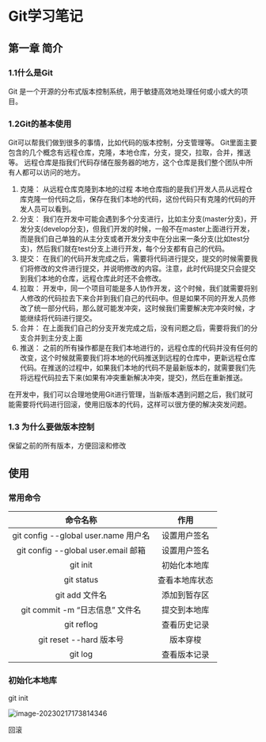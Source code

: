 # Git学习笔记

## 第一章 简介

### 1.1什么是Git

Git 是一个开源的分布式版本控制系统，用于敏捷高效地处理任何或小或大的项目。

### 1.2Git的基本使用

Git可以帮我们做到很多的事情，比如代码的版本控制，分支管理等。
Git里面主要包含的几个概念有远程仓库，克隆，本地仓库，分支，提交，拉取，合并，推送等。
远程仓库是指我们代码存储在服务器的地方，这个仓库是我们整个团队中所有人都可以访问的地方。

1. 克隆：
从远程仓库克隆到本地的过程
本地仓库指的是我们开发人员从远程仓库克隆一份代码之后，保存在我们本地的代码，这份代码只有克隆的代码的开发人员可以看到。
2. 分支：
我们在开发中可能会遇到多个分支进行，比如主分支(master分支)，开发分支(develop分支)，但我们开发的时候，一般不在master上面进行开发，而是我们自己单独的从主分支或者开发分支中在分出来一条分支(比如test分支)，然后我们就在test分支上进行开发，每个分支都有自己的代码。
3. 提交：
在我们的代码开发完成之后，需要将代码进行提交，提交的时候需要我们将修改的文件进行提交，并说明修改的内容。注意，此时代码提交只会提交到我们本地的仓库，远程仓库此时还不会修改。
4. 拉取：
开发中，同一个项目可能是多人协作开发，这个时候，我们就需要将别人修改的代码拉去下来合并到我们自己的代码中。但是如果不同的开发人员修改了统一部分代码，那么就可能发冲突，这时候我们需要解决完冲突时候，才能继续将代码进行提交。
5. 合并：
在上面我们自己的分支开发完成之后，没有问题之后，需要将我们的分支合并到主分支上面
6. 推送：
之前的所有操作都是在我们本地进行的，远程仓库的代码并没有任何的改变，这个时候就需要我们将本地的代码推送到远程的仓库中，更新远程仓库代码。在推送的过程中，如果我们本地的代码不是最新版本的，就需要我们先将远程代码拉去下来(如果有冲突重新解决冲突，提交)，然后在重新推送。

在开发中，我们可以合理地使用Git进行管理，当新版本遇到问题之后，我们就可能需要将代码进行回滚，使用旧版本的代码，这样可以很方便的解决突发问题。

### 1.3 为什么要做版本控制

保留之前的所有版本，方便回滚和修改

## 使用

### 常用命令

|               命令名称               |      作用      |
| :----------------------------------: | :------------: |
| git config --global user.name 用户名 |  设置用户签名  |
| git config --global user.email 邮箱  |  设置用户签名  |
|               git init               |  初始化本地库  |
|              git status              | 查看本地库状态 |
|            git add 文件名            |  添加到暂存区  |
|   git commit -m “日志信息” 文件名    |  提交到本地库  |
|              git reflog              |  查看历史记录  |
|       git reset --hard 版本号        |    版本穿梭    |
|               git log                |  查看版本记录  |

### 初始化本地库

git init

![image-20230217173814346](C:\Users\26222\AppData\Roaming\Typora\typora-user-images\image-20230217173814346.png)

回滚 

